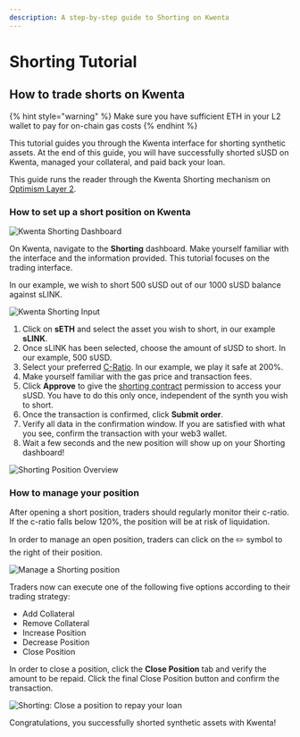 ```yaml
---
description: A step-by-step guide to Shorting on Kwenta
---
```


# Shorting Tutorial

## How to trade shorts on Kwenta

{% hint style="warning" %}
Make sure you have sufficient ETH in your L2 wallet to pay for on-chain gas costs
{% endhint %}

This tutorial guides you through the Kwenta interface for shorting synthetic assets. At the end of this guide, you will have successfully shorted sUSD on Kwenta, managed your collateral, and paid back your loan.

This guide runs the reader through the Kwenta Shorting mechanism on [Optimism Layer 2](../onboard/how-to-start-using-kwenta/getting-started-on-optimistic-ethereum.md#getting-started-with-optimism).

### How to set up a short position on Kwenta

![Kwenta Shorting Dashboard](../.gitbook/assets/shorting\_dashboard.png)

On Kwenta, navigate to the **Shorting** dashboard. Make yourself familiar with the interface and the information provided. This tutorial focuses on the trading interface.&#x20;

In our example, we wish to short 500 sUSD out of our 1000 sUSD balance against sLINK.&#x20;

![Kwenta Shorting Input](../.gitbook/assets/shorting\_select\_assets.png)

1. Click on **sETH** and select the asset you wish to short, in our example **sLINK**.
2. Once sLINK has been selected, choose the amount of sUSD to short. In our example, 500 sUSD.
3. Select your preferred [C-Ratio](what-is-shorting.md). In our example, we play it safe at 200%.
4. Make yourself familiar with the gas price and transaction fees.
5. Click **Approve** to give the [shorting contract](../resources/smart-contracts.md) permission to access your sUSD. You have to do this only once, independent of the synth you wish to short.
6. Once the transaction is confirmed, click **Submit order**.
7. Verify all data in the confirmation window. If you are satisfied with what you see, confirm the transaction with your web3 wallet.
8. Wait a few seconds and the new position will show up on your Shorting dashboard!

![Shorting Position Overview](../.gitbook/assets/shorting\_position\_slink.png)

### How to manage your position

After opening a short position, traders should regularly monitor their c-ratio. If the c-ratio falls below 120%, the position will be at risk of liquidation.

In order to manage an open position, traders can click on the :pencil2: symbol to the right of their position.

![Manage a Shorting position](../.gitbook/assets/shorting\_manage\_slink.png)

Traders now can execute one of the following five options according to their trading strategy:

* Add Collateral
* Remove Collateral
* Increase Position
* Decrease Position
* Close Position

In order to close a position, click the **Close Position** tab and verify the amount to be repaid. Click the final Close Position button and confirm the transaction.&#x20;

![Shorting: Close a position to repay your loan](../.gitbook/assets/shorting\_close\_slink.png)

Congratulations, you successfully shorted synthetic assets with Kwenta!
